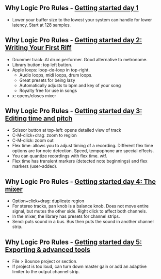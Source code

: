 ## Why Logic Pro Rules - [Getting started day 1](https://www.youtube.com/watch?v=tklxEI20acc)

- Lower your buffer size to the lowest your system can handle for lower
  latency. Start at 128 samples.

## Why Logic Pro Rules - [Getting started day 2: Writing Your First Riff](https://www.youtube.com/watch?v=dxV9CwD1DW0)

- Drummer track: AI drum performer. Good alternative to metronome.
- Library button: top left button.
- Apple loops: loop-de-loop in top-right.
  - Audio loops, midi loops, drum loops.
  - Great presets for being lazy
  - Automatically adjusts to bpm and key of your song
  - Royalty free for use in songs
- x: opens/closes mixer

## Why Logic Pro Rules - [Getting started day 3: Editing time and pitch](https://www.youtube.com/watch?v=dFU_qLLFCXA)

- Scissor button at top-left: opens detailed view of track
- C-M-click+drag: zoom to region
- C-M-click: zoom out
- Flex time: allows you to adjust timing of a recording. Different flex time
  options are for note detection. Speed, tempophone are special effects.
- You can quantize recordings with flex time. wtf.
- Flex time has transient markers (detected note beginnings) and flex markers
  (user-added).

## Why Logic Pro Rules - [Getting started day 4: The mixer](https://www.youtube.com/watch?v=bTornxfIdqw)

- Option+click+drag: duplicate region
- For stereo tracks, pan knob is a balance knob. Does not move entire signal,
  but mutes the other side. Right click to affect both channels.
- In the mixer, the library has presets for channel strips.
- Send: puts sound in a bus. Bus then puts the sound in another channel strip.

## Why Logic Pro Rules - [Getting started day 5: Exporting & advanced tools](https://www.youtube.com/watch?v=Hj_1uo2YgVQ)

- File > Bounce project or section.
- If project is too loud, can turn down master gain or add an adaptive limiter
  to the output channel strip.
